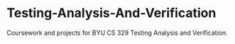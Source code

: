 # Testing-Analysis-And-Verification
Coursework and projects for BYU CS 329 Testing Analysis and Verification.
